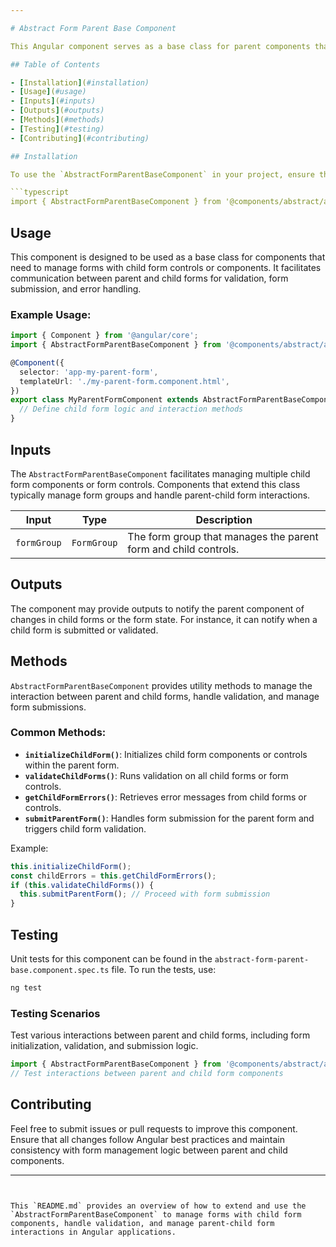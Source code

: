 ```yaml
---

# Abstract Form Parent Base Component

This Angular component serves as a base class for parent components that manage child form controls or child form components. It provides a structure for handling interactions and validations between parent and child forms in a reusable way.

## Table of Contents

- [Installation](#installation)
- [Usage](#usage)
- [Inputs](#inputs)
- [Outputs](#outputs)
- [Methods](#methods)
- [Testing](#testing)
- [Contributing](#contributing)

## Installation

To use the `AbstractFormParentBaseComponent` in your project, ensure that it is extended by parent components that manage child form components or controls.

```typescript
import { AbstractFormParentBaseComponent } from '@components/abstract/abstract-form-parent-base/abstract-form-parent-base.component';
```

## Usage

This component is designed to be used as a base class for components that need to manage forms with child form controls or components. It facilitates communication between parent and child forms for validation, form submission, and error handling.

### Example Usage:

```typescript
import { Component } from '@angular/core';
import { AbstractFormParentBaseComponent } from '@components/abstract/abstract-form-parent-base/abstract-form-parent-base.component';

@Component({
  selector: 'app-my-parent-form',
  templateUrl: './my-parent-form.component.html',
})
export class MyParentFormComponent extends AbstractFormParentBaseComponent {
  // Define child form logic and interaction methods
}
```

## Inputs

The `AbstractFormParentBaseComponent` facilitates managing multiple child form components or form controls. Components that extend this class typically manage form groups and handle parent-child form interactions.

| Input         | Type       | Description                                                 |
| ------------- | ---------- | ----------------------------------------------------------- |
| `formGroup`   | `FormGroup`| The form group that manages the parent form and child controls.|

## Outputs

The component may provide outputs to notify the parent component of changes in child forms or the form state. For instance, it can notify when a child form is submitted or validated.

## Methods

`AbstractFormParentBaseComponent` provides utility methods to manage the interaction between parent and child forms, handle validation, and manage form submissions.

### Common Methods:

- **`initializeChildForm()`**: Initializes child form components or controls within the parent form.
- **`validateChildForms()`**: Runs validation on all child forms or form controls.
- **`getChildFormErrors()`**: Retrieves error messages from child forms or controls.
- **`submitParentForm()`**: Handles form submission for the parent form and triggers child form validation.

Example:

```typescript
this.initializeChildForm();
const childErrors = this.getChildFormErrors();
if (this.validateChildForms()) {
  this.submitParentForm(); // Proceed with form submission
}
```

## Testing

Unit tests for this component can be found in the `abstract-form-parent-base.component.spec.ts` file. To run the tests, use:

```bash
ng test
```

### Testing Scenarios

Test various interactions between parent and child forms, including form initialization, validation, and submission logic.

```typescript
import { AbstractFormParentBaseComponent } from '@components/abstract/abstract-form-parent-base/abstract-form-parent-base.component';
// Test interactions between parent and child form components
```

## Contributing

Feel free to submit issues or pull requests to improve this component. Ensure that all changes follow Angular best practices and maintain consistency with form management logic between parent and child components.

---
```


This `README.md` provides an overview of how to extend and use the `AbstractFormParentBaseComponent` to manage forms with child form components, handle validation, and manage parent-child form interactions in Angular applications.
